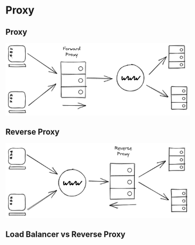 # Proxy
## Proxy

![forward_proxy](img\forward_proxy.png)

## Reverse Proxy

![reverse_proxy](img\reverse_proxy.png)

## Load Balancer vs Reverse Proxy
